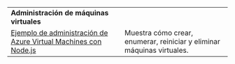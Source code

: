| | |
|---|---|
| **Administración de máquinas virtuales** ||
| [Ejemplo de administración de Azure Virtual Machines con Node.js](https://github.com/Azure-Samples/storage-blob-node-getting-started) | Muestra cómo crear, enumerar, reiniciar y eliminar máquinas virtuales. |